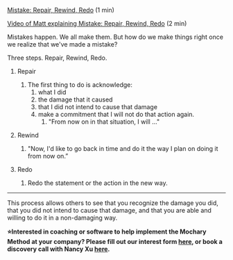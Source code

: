 [Mistake: Repair, Rewind, Redo](https://docs.google.com/document/d/1AqBGwJ2gMQCrx5hK8q-u7wP0T0ut3dr6kGUJ2pc5IpQ/edit) (1 min)

[Video of Matt explaining Mistake: Repair, Rewind, Redo](https://www.loom.com/share/651f369c763f4377a146657e1362c780) (2 min)

Mistakes happen. We all make them. But how do we make things right once we realize that we've made a mistake?

Three steps. Repair, Rewind, Redo.

1. Repair

   1. The first thing to do is acknowledge:
      1. what I did
      2. the damage that it caused
      3. that I did not intend to cause that damage
      4. make a commitment that I will not do that action again.
         1. "From now on in that situation, I will …"

2. Rewind

   1. "Now, I'd like to go back in time and do it the way I plan on doing it from now on.”

3. Redo
   1. Redo the statement or the action in the new way.

---

This process allows others to see that you recognize the damage you did, that you did not intend to cause that damage, and that you are able and willing to do it in a non-damaging way.

**⭐Interested in coaching or software to help implement the Mochary Method at your company? Please fill out our interest form [here](https://mocharymethod.typeform.com/interest), or book a discovery call with Nancy Xu [here](https://calendly.com/nancy-mm/30).**
